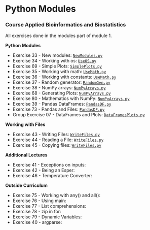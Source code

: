 # Python Modules
### Course Applied Bioinformatics and Biostatistics
All exercises done in the modules part of module 1.

**Python Modules**
* Exercise 33 - New modules: [`NewModules.py`](https://github.com/rominafernandez/Python_Modules/blob/master/NewModules.py)
* Exercise 34 - Working with os: [`UseOS.py`](https://github.com/rominafernandez/Python_Modules/blob/master/UseOS.py)
* Exercise 69 - Simple Plots: [`SimplePlots.py`](https://github.com/rominafernandez/Python_Modules/blob/master/SimplePlots.py)
* Exercise 35 - Working with math: [`UseMath.py`](https://github.com/rominafernandez/Python_Modules/blob/master/UseMath.py)
* Exercise 36 - Working with constants: [`UseMath.py`](https://github.com/rominafernandez/Python_Modules/blob/master/UseMath.py)
* Exercise 37 - Random generator: [`RandomGen.py`](https://github.com/rominafernandez/Python_Modules/blob/master/RandomGen.py)
* Exercise 38 - NumPy arrays: [`NumPyArrays.py`](https://github.com/rominafernandez/Python_Modules/blob/master/NumPyArrays.py)
* Exercise 68 - Generating Plots: [`NumPyArrays.py`](https://github.com/rominafernandez/Python_Modules/blob/master/NumPyArrays.py)
* Exercise 80 - Mathematics with NumPy: [`NumPyArrays.py`](https://github.com/rominafernandez/Python_Modules/blob/master/NumPyArrays.py)
* Exercise 39 - Pandas DataFrames: [`PandasDF.py`](https://github.com/rominafernandez/Python_Modules/blob/master/PandasDF.py)
* Exercise 73 - Pandas and Files: [`PandasDF.py`](https://github.com/rominafernandez/Python_Modules/blob/master/PandasDF.py)
* Group Exercise 07 - DataFrames and Plots: [`DataFramesPlots.py`](https://github.com/rominafernandez/Python_Modules/blob/master/DataFramesPlots.py)

**Working with Files**
* Exercise 43 - Writing Files: [`WriteFiles.py`](https://github.com/rominafernandez/Python_Modules/blob/master/WriteFiles.py)
* Exercise 44 - Reading a File: [`WriteFiles.py`](https://github.com/rominafernandez/Python_Modules/blob/master/WriteFiles.py)
* Exercise 45 - Copying files: [`WriteFiles.py`](https://github.com/rominafernandez/Python_Modules/blob/master/WriteFiles.py)

**Additional Lectures**
* Exercise 41 - Exceptions on inputs:
* Exercise 42 - Being an Esper:
* Exercise 46 - Temperature Converter:

**Outside Curriculum**
* Exercise 75 - Working with any() and all():
* Exercise 76 - Using main:
* Exercise 77 - List comprehensions:
* Exercise 78 - zip in for:
* Exercise 79 - Dynamic Variables:
* Exercise 40 - argparse:
